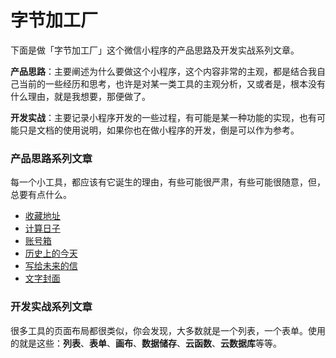 # 字节加工厂
下面是做「字节加工厂」这个微信小程序的产品思路及开发实战系列文章。

**产品思路**：主要阐述为什么要做这个小程序，这个内容非常的主观，都是结合我自己当前的一些经历和思考，也许是对某一类工具的主观分析，又或者是，根本没有什么理由，就是我想要，那便做了。

**开发实战**：主要记录小程序开发的一些过程，有可能是某一种功能的实现，也有可能只是文档的使用说明，如果你也在做小程序的开发，倒是可以作为参考。

### 产品思路系列文章
每一个小工具，都应该有它诞生的理由，有些可能很严肃，有些可能很随意，但，总要有点什么。

- [收藏地址]()
- [计算日子]()
- [账号箱]()
- [历史上的今天]()
- [写给未来的信]()
- [文字封面]()


### 开发实战系列文章
很多工具的页面布局都很类似，你会发现，大多数就是一个列表，一个表单。使用的就是这些：**列表**、**表单**、**画布**、**数据储存**、**云函数**、**云数据库**等等。